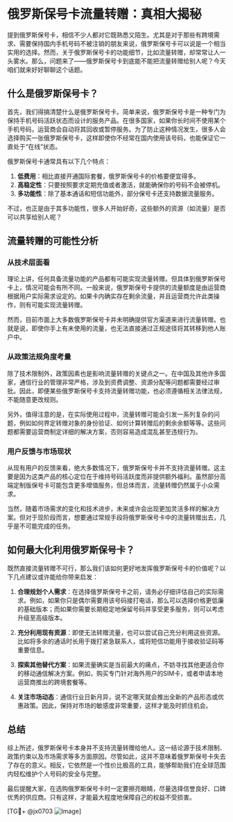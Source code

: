 # 俄罗斯保号卡流量转赠：真相大揭秘

提到俄罗斯保号卡，相信不少人都对它既熟悉又陌生。尤其是对于那些有跨境需求、需要保持国内手机号码不被注销的朋友来说，俄罗斯保号卡可以说是一个相当实用的选择。然而，关于俄罗斯保号卡的功能细节，比如流量转赠，却常常让人一头雾水。那么，问题来了——俄罗斯保号卡到底能不能把流量转赠给别人呢？今天咱们就来好好聊聊这个话题。

## 什么是俄罗斯保号卡？

首先，我们得搞清楚什么是俄罗斯保号卡。简单来说，俄罗斯保号卡是一种专门为保持手机号码活跃状态而设计的服务产品。在很多国家，如果你长时间不使用某个手机号码，运营商会自动将其回收或暂停服务。为了防止这种情况发生，很多人会选择购买一张俄罗斯保号卡，这样即使你不经常在国内使用该号码，也能保证它一直处于“在线”状态。

俄罗斯保号卡通常具有以下几个特点：
1. **低费用**：相比直接开通国际套餐，俄罗斯保号卡的价格要便宜得多。
2. **高稳定性**：只要按照要求定期充值或者激活，就能确保你的号码不会被停机。
3. **多功能性**：除了基本通话和短信功能外，部分保号卡还支持数据流量服务。

不过，也正是由于其多功能性，很多人开始好奇，这些额外的资源（如流量）是否可以共享给别人呢？

## 流量转赠的可能性分析

### 从技术层面看
理论上讲，任何具备流量功能的产品都有可能实现流量转赠。但具体到俄罗斯保号卡上，情况可能会有所不同。一般来说，俄罗斯保号卡提供的流量额度是由运营商根据用户实际需求设定的。如果卡内确实存在剩余流量，并且运营商允许此类操作，则有可能实现流量转赠。

然而，目前市面上大多数俄罗斯保号卡并未明确提供官方渠道来进行流量转赠。也就是说，即使你手上有未使用的流量，也无法直接通过正规途径将其转移到他人账户中。

### 从政策法规角度考量
除了技术限制外，政策因素也是影响流量转赠的关键点之一。在中国及其他许多国家，通信行业的管理非常严格，涉及到资费调整、资源分配等问题都需要经过审批。因此，即便某些俄罗斯保号卡支持流量转赠功能，也必须遵循相关法律法规，不能随意更改规则。

另外，值得注意的是，在实际使用过程中，流量转赠可能会引发一系列复杂的问题，例如如何界定转赠对象的身份验证、如何计算转赠后的剩余余额等等。这些问题都需要运营商制定详细的解决方案，否则容易造成混乱甚至违规行为。

### 用户反馈与市场现状
从现有用户的反馈来看，绝大多数情况下，俄罗斯保号卡并不支持流量转赠。这主要是因为这类产品的核心定位在于维持号码活跃度而非提供额外福利。虽然部分高端定制版保号卡可能包含更多增值服务，但总体而言，流量转赠仍然属于小众需求。

当然，随着市场需求的变化和技术进步，未来或许会出现更加灵活多样的解决方案。但对于现阶段而言，想要通过常规手段将俄罗斯保号卡中的流量转赠出去，几乎是不可能完成的任务。

## 如何最大化利用俄罗斯保号卡？

既然直接流量转赠不可行，那么我们该如何更好地发挥俄罗斯保号卡的价值呢？以下几点建议或许能给你带来启发：

1. **合理规划个人需求**：在选择俄罗斯保号卡之前，请务必仔细评估自己的实际需求。例如，如果你只是偶尔需要用该号码接打电话，那么可以选择价格更低廉的基础版本；而如果你需要长期稳定地保留号码并享受更多服务，则可以考虑升级至高级版本。

2. **充分利用现有资源**：即使无法转赠流量，也可以尝试自己充分利用这些资源。比如将多余的通话时长用于拨打紧急联系人，或将短信功能用于接收验证码等重要信息。

3. **探索其他替代方案**：如果流量确实是当前最大的痛点，不妨寻找其他更适合你的移动通信解决方案。例如，购买专门针对海外用户的SIM卡，或者申请本地运营商推出的跨境套餐等。

4. **关注市场动态**：通信行业日新月异，说不定哪天就会推出全新的产品形态或优惠政策。因此，保持对市场的敏感度非常重要，这样才能及时抓住机会。

## 总结

综上所述，俄罗斯保号卡本身并不支持流量转赠给他人。这一结论源于技术限制、政策约束以及市场需求等多方面原因。尽管如此，这并不意味着俄罗斯保号卡失去了存在的意义。相反，它依然是一个性价比极高的工具，能够帮助我们在全球范围内轻松维护个人号码的安全与完整。

最后提醒大家，在选购俄罗斯保号卡时一定要擦亮眼睛，尽量选择信誉良好、口碑优秀的供应商。只有这样，才能最大程度地保障自己的权益不受损害。

[TG💪+ @jx0703 ![Image](https://github.com/user-attachments/assets/dbca1d08-cadb-493c-b0ec-ad6f7a83f270)]
